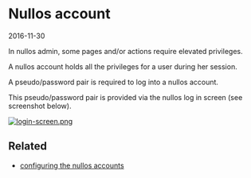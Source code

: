 Nullos account
======================
2016-11-30





In nullos admin, some pages and/or actions require elevated privileges.



A nullos account holds all the privileges for a user during her session.

A pseudo/password pair is required to log into a nullos account.
 
 
This pseudo/password pair is provided via the nullos log in screen (see screenshot below).


[![login-screen.png](https://s19.postimg.org/ejxlzn8wz/login_screen.png)](https://postimg.org/image/t34r1221r/)
  
  

Related
-----------
- [configuring the nullos accounts](https://github.com/lingtalfi/nullos-admin/tree/master/doc/official/modules/authentication-module/configuring-nullos-accounts.md)  